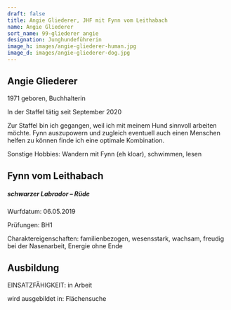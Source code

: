 ```yaml
---
draft: false
title: Angie Gliederer, JHF mit Fynn vom Leithabach
name: Angie Gliederer
sort_name: 99-gliederer angie
designation: Junghundeführerin
image_h: images/angie-gliederer-human.jpg
image_d: images/angie-gliederer-dog.jpg
---
```

## Angie Gliederer
1971 geboren, Buchhalterin

In der Staffel tätig seit September 2020

Zur Staffel bin ich gegangen, weil ich mit meinem Hund sinnvoll arbeiten möchte. Fynn auszupowern und zugleich eventuell auch einen Menschen helfen zu können finde ich eine optimale Kombination.

Sonstige Hobbies: Wandern mit Fynn (eh kloar), schwimmen, lesen

## Fynn vom Leithabach
##### schwarzer Labrador – Rüde
Wurfdatum: 06.05.2019

Prüfungen: BH1

Charaktereigenschaften: familienbezogen, wesensstark, wachsam, freudig bei der Nasenarbeit, Energie ohne Ende

## Ausbildung
EINSATZFÄHIGKEIT: in Arbeit

wird ausgebildet in: Flächensuche

